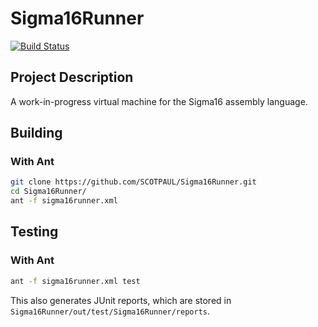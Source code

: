 Sigma16Runner
=============

[![Build Status](https://travis-ci.org/SCOTPAUL/Sigma16Runner.svg?branch=master)](https://travis-ci.org/SCOTPAUL/Sigma16Runner)

## Project Description
A work-in-progress virtual machine for the Sigma16 assembly language.

## Building

### With Ant

```bash
git clone https://github.com/SCOTPAUL/Sigma16Runner.git
cd Sigma16Runner/
ant -f sigma16runner.xml
```

## Testing

### With Ant

```bash
ant -f sigma16runner.xml test
```

This also generates JUnit reports, which are stored in `Sigma16Runner/out/test/Sigma16Runner/reports`.
